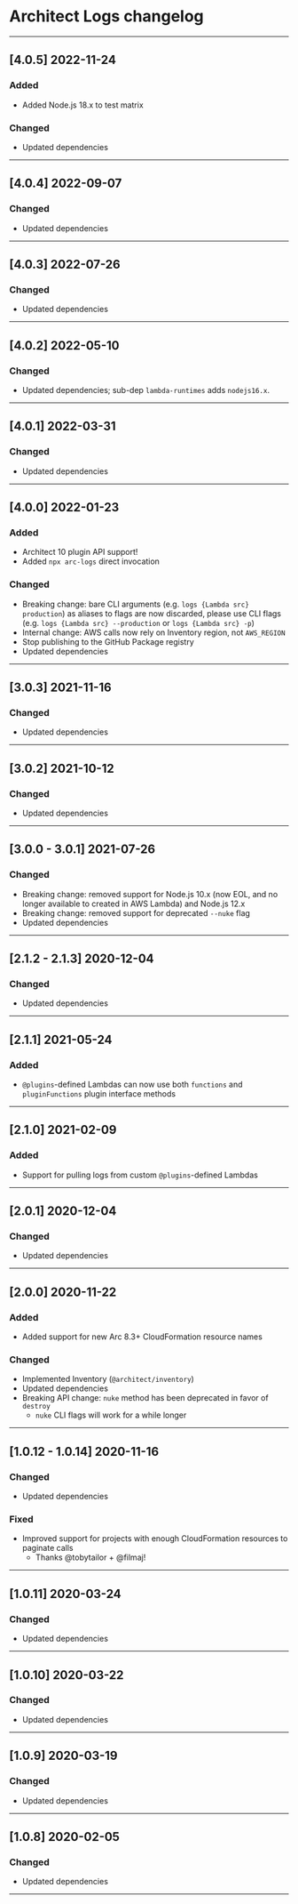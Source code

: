# Architect Logs changelog

---

## [4.0.5] 2022-11-24

### Added

- Added Node.js 18.x to test matrix


### Changed

- Updated dependencies

---

## [4.0.4] 2022-09-07

### Changed

- Updated dependencies

---

## [4.0.3] 2022-07-26

### Changed

- Updated dependencies

---

## [4.0.2] 2022-05-10

### Changed

- Updated dependencies; sub-dep `lambda-runtimes` adds `nodejs16.x`.

---

## [4.0.1] 2022-03-31

### Changed

- Updated dependencies

---

## [4.0.0] 2022-01-23

### Added

- Architect 10 plugin API support!
- Added `npx arc-logs` direct invocation


### Changed

- Breaking change: bare CLI arguments (e.g. `logs {Lambda src} production`) as aliases to flags are now discarded, please use CLI flags (e.g. `logs {Lambda src} --production` or `logs {Lambda src} -p`)
- Internal change: AWS calls now rely on Inventory region, not `AWS_REGION`
- Stop publishing to the GitHub Package registry
- Updated dependencies

---

## [3.0.3] 2021-11-16

### Changed

- Updated dependencies

---

## [3.0.2] 2021-10-12

### Changed

- Updated dependencies

---

## [3.0.0 - 3.0.1] 2021-07-26

### Changed

- Breaking change: removed support for Node.js 10.x (now EOL, and no longer available to created in AWS Lambda) and Node.js 12.x
- Breaking change: removed support for deprecated `--nuke` flag
- Updated dependencies

---

## [2.1.2 - 2.1.3] 2020-12-04

### Changed

- Updated dependencies

---

## [2.1.1] 2021-05-24

### Added

- `@plugins`-defined Lambdas can now use both `functions` and `pluginFunctions`
    plugin interface methods

---

## [2.1.0] 2021-02-09

### Added

- Support for pulling logs from custom `@plugins`-defined Lambdas

---

## [2.0.1] 2020-12-04

### Changed

- Updated dependencies

---

## [2.0.0] 2020-11-22

### Added

- Added support for new Arc 8.3+ CloudFormation resource names


### Changed

- Implemented Inventory (`@architect/inventory`)
- Updated dependencies
- Breaking API change: `nuke` method has been deprecated in favor of `destroy`
  - `nuke` CLI flags will work for a while longer

---

## [1.0.12 - 1.0.14] 2020-11-16

### Changed

- Updated dependencies


### Fixed

- Improved support for projects with enough CloudFormation resources to paginate calls
  - Thanks @tobytailor + @filmaj!

---

## [1.0.11] 2020-03-24

### Changed

- Updated dependencies

---

## [1.0.10] 2020-03-22

### Changed

- Updated dependencies

---

## [1.0.9] 2020-03-19

### Changed

- Updated dependencies

---

## [1.0.8] 2020-02-05

### Changed

- Updated dependencies

---
